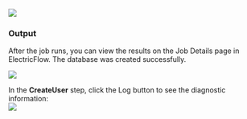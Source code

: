 <br />
<img src="../../plugins/EC-WebLogic/images/CreateUser/EC-WLSCreateUserStatus2.png" />

<h3>Output</h3>
<p>After the job runs, you can view the results on the Job Details page in ElectricFlow. The database was created successfully.</p>
<img src="../../plugins/EC-WebLogic/images/CreateUser/EC-WLSCreateUserStatus3.png" />
<p>In the <b>CreateUser</b> step, click the Log button to see the diagnostic information:
<br />
<img src="../../plugins/EC-WebLogic/images/CreateUser/EC-WLSCreateUserStatus4.png" />
</p>
